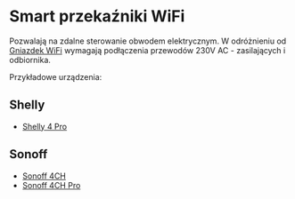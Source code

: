 # Smart przekaźniki WiFi
Pozwalają na zdalne sterowanie obwodem elektrycznym. W odróżnieniu od [Gniazdek WiFi](Gniazdka%20WiFi.md) wymagają podłączenia przewodów 230V AC - zasilających i odbiornika.

Przykładowe urządzenia:
## Shelly
* [Shelly 4 Pro](../sprzęt/producenci/Shelly/Shelly%204%20Pro.md)
## Sonoff
* [Sonoff 4CH](../producenci/Sonoff/Sonoff%204CH.md)
* [Sonoff 4CH Pro](../producenci/Sonoff/Sonoff%204CH%20Pro.md)
